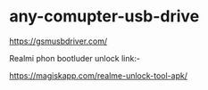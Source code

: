 # any-comupter-usb-drive



https://gsmusbdriver.com/

Realmi phon bootluder unlock link:-

https://magiskapp.com/realme-unlock-tool-apk/
